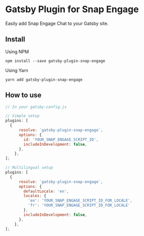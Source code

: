 # Gatsby Plugin for Snap Engage

Easily add Snap Engage Chat to your Gatsby site.

## Install

Using NPM

```
npm install --save gatsby-plugin-snap-engage
```

Using Yarn

```
yarn add gatsby-plugin-snap-engage
```

## How to use

```javascript
// In your gatsby-config.js

// Simple setup
plugins: [
  {
      resolve: `gatsby-plugin-snap-engage`,
      options: {
        id: 'YOUR_SNAP_ENGAGE_SCRIPT_ID',
        includeInDevelopment: false,
      },
    },
];

// Multilingual setup
plugins: [
  {
      resolve: `gatsby-plugin-snap-engage`,
      options: {
        defaultLocale: 'en',
        locales: {
          'en': 'YOUR_SNAP_ENGAGE_SCRIPT_ID_FOR_LOCALE',
          'fr': 'YOUR_SNAP_ENGAGE_SCRIPT_ID_FOR_LOCALE'
        },
        includeInDevelopment: false,
      },
    },
];
```